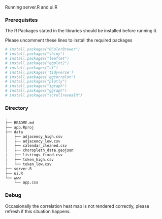Running server.R and ui.R

### Prerequisites

The R Packages stated in the libraries should be installed before running it.

Please uncomment these lines to install the required packages

```r
# install.packages("RColorBrewer")
# install.packages("shiny")
# install.packages("leaflet")
# install.packages("ggplot2")
# install.packages("sf")
# install.packages('tidyverse')
# install.packages('ggcorrplot')
# install.packages("plotly")
# install.packages("igraph")
# install.packages("ggraph")
# install.packages("scrollrevealR")
```

### Directory
```bash
.
├── README.md
├── app.Rproj
├── data
│   ├── adjacency_high.csv
│   ├── adjacency_low.csv
│   ├── calendar_cleaned.csv
│   ├── choropleth_data.geojson
│   ├── listings_fixed.csv
│   ├── token_high.csv
│   └── token_low.csv
├── server.R
├── ui.R
└── www
    └── app.css
```


### Debug
Occasionally the correlation heat map is not rendered correctly, please refresh
if this situation happens.
